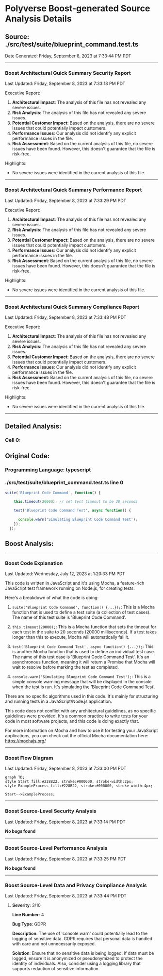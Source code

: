 # Polyverse Boost-generated Source Analysis Details

## Source: ./src/test/suite/blueprint_command.test.ts
Date Generated: Friday, September 8, 2023 at 7:33:44 PM PDT



---

### Boost Architectural Quick Summary Security Report

Last Updated: Friday, September 8, 2023 at 7:33:18 PM PDT


Executive Report:

1. **Architectural Impact**: The analysis of this file has not revealed any severe issues.
2. **Risk Analysis**: The analysis of this file has not revealed any severe issues.
3. **Potential Customer Impact**: Based on the analysis, there are no severe issues that could potentially impact customers.
4. **Performance Issues**: Our analysis did not identify any explicit performance issues in the file.
5. **Risk Assessment**: Based on the current analysis of this file, no severe issues have been found. However, this doesn't guarantee that the file is risk-free.

Highlights:

- No severe issues were identified in the current analysis of this file.



---

### Boost Architectural Quick Summary Performance Report

Last Updated: Friday, September 8, 2023 at 7:33:29 PM PDT


Executive Report:

1. **Architectural Impact**: The analysis of this file has not revealed any severe issues.
2. **Risk Analysis**: The analysis of this file has not revealed any severe issues.
3. **Potential Customer Impact**: Based on the analysis, there are no severe issues that could potentially impact customers.
4. **Performance Issues**: Our analysis did not identify any explicit performance issues in the file.
5. **Risk Assessment**: Based on the current analysis of this file, no severe issues have been found. However, this doesn't guarantee that the file is risk-free.

Highlights:

- No severe issues were identified in the current analysis of this file.



---

### Boost Architectural Quick Summary Compliance Report

Last Updated: Friday, September 8, 2023 at 7:33:48 PM PDT


Executive Report:

1. **Architectural Impact**: The analysis of this file has not revealed any severe issues.
2. **Risk Analysis**: The analysis of this file has not revealed any severe issues.
3. **Potential Customer Impact**: Based on the analysis, there are no severe issues that could potentially impact customers.
4. **Performance Issues**: Our analysis did not identify any explicit performance issues in the file.
5. **Risk Assessment**: Based on the current analysis of this file, no severe issues have been found. However, this doesn't guarantee that the file is risk-free.

Highlights:

- No severe issues were identified in the current analysis of this file.

---
## Detailed Analysis:

### Cell 0:
## Original Code:

### Programming Language: typescript
### ./src/test/suite/blueprint_command.test.ts line 0

```typescript
suite('Blueprint Code Command', function() {

    this.timeout(20000); // set test timeout to be 20 seconds
  
    test('Blueprint Code Command Test', async function() {
  
      console.warn('Simulating Blueprint Code Command Test');
    });
  });

```
## Boost Analysis:



---

### Boost Code Explanation

Last Updated: Wednesday, July 12, 2023 at 1:20:33 PM PDT

This code is written in JavaScript and it's using Mocha, a feature-rich JavaScript test framework running on Node.js, for creating tests. 

Here's a breakdown of what the code is doing:

1. `suite('Blueprint Code Command', function() {...});`: This is a Mocha function that is used to define a test suite (a collection of test cases). The name of this test suite is 'Blueprint Code Command'.

2. `this.timeout(20000);`: This is a Mocha function that sets the timeout for each test in the suite to 20 seconds (20000 milliseconds). If a test takes longer than this to execute, Mocha will automatically fail it.

3. `test('Blueprint Code Command Test', async function() {...});`: This is another Mocha function that is used to define an individual test case. The name of this test case is 'Blueprint Code Command Test'. It's an asynchronous function, meaning it will return a Promise that Mocha will wait to resolve before marking the test as completed.

4. `console.warn('Simulating Blueprint Code Command Test');`: This is a simple console warning message that will be displayed in the console when the test is run. It's simulating the 'Blueprint Code Command Test'.

There are no specific algorithms used in this code. It's mainly for structuring and running tests in a JavaScript/Node.js application.

This code does not conflict with any architectural guidelines, as no specific guidelines were provided. It's a common practice to write tests for your code in most software projects, and this code is doing exactly that.

For more information on Mocha and how to use it for testing your JavaScript applications, you can check out the official Mocha documentation here: https://mochajs.org/



---

### Boost Flow Diagram

Last Updated: Friday, September 8, 2023 at 7:33:00 PM PDT

```mermaid
graph TD;
style Start fill:#228B22, stroke:#000000, stroke-width:2px;
style ExampleProcess fill:#228B22, stroke:#000000, stroke-width:4px;

Start-->ExampleProcess;
```




---

### Boost Source-Level Security Analysis

Last Updated: Friday, September 8, 2023 at 7:33:14 PM PDT

**No bugs found**



---

### Boost Source-Level Performance Analysis

Last Updated: Friday, September 8, 2023 at 7:33:25 PM PDT

**No bugs found**



---

### Boost Source-Level Data and Privacy Compliance Analysis

Last Updated: Friday, September 8, 2023 at 7:33:44 PM PDT

1. **Severity**: 3/10

   **Line Number**: 4

   **Bug Type**: GDPR

   **Description**: The use of 'console.warn' could potentially lead to the logging of sensitive data. GDPR requires that personal data is handled with care and not unnecessarily exposed.

   **Solution**: Ensure that no sensitive data is being logged. If data must be logged, ensure it is anonymized or pseudonymized to protect the identity of individuals. Also, consider using a logging library that supports redaction of sensitive information.




